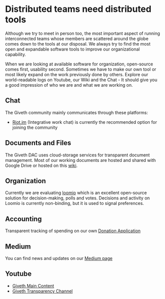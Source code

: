 # Distributed teams need distributed tools
Although we try to meet in person too, the most important aspect of running interconnected teams whose members are scattered around the globe comes down to the tools at our disposal. We always try to find the most open and expandable software tools to improve our organizational capability.

When we are looking at available software for organization, open-source comes first, usability second. Sometimes we have to make our own tool or most likely expand on the work previously done by others. Explore our world-readable logs on Youtube, our Wiki and the Chat - It should give you a good impression of who we are and what we are working on.

## Chat
The Giveth community mainly communicates through these platforms:
 - [Riot.im](https://riot.im/app/#/group/+giveth:matrix.org) (Integrative work chat) is currently the recommended option for joining the community

## Documents and Files
The Giveth DAC uses cloud-storage services for transparent document management. Most of our working documents are hosted and shared with Google Drive or hosted on this [wiki](https://github.com/Giveth/giveth-wiki).

## Organization
Currently we are evaluating [loomio](https://www.loomio.org) which is an excellent open-source solution for decision-making, polls and votes. Decisions and activity on Loomio is currently non-binding, but it is used to signal preferences.

## Accounting
Transparent tracking of spending on our own [Donation Application]((https://beta.giveth.io/dacs/5b37da13a239ac21b383d4da))

## Medium
You can find news and updates on our [Medium page](https://medium.com/giveth/)

## Youtube
* [Giveth Main Content](https://www.youtube.com/channel/UClfutpRoY0WTVnq0oB0E0wQ)
* [Giveth Transparency Channel](https://www.youtube.com/channel/UCdqmP4axeI1hNmX20aZsOwg)
